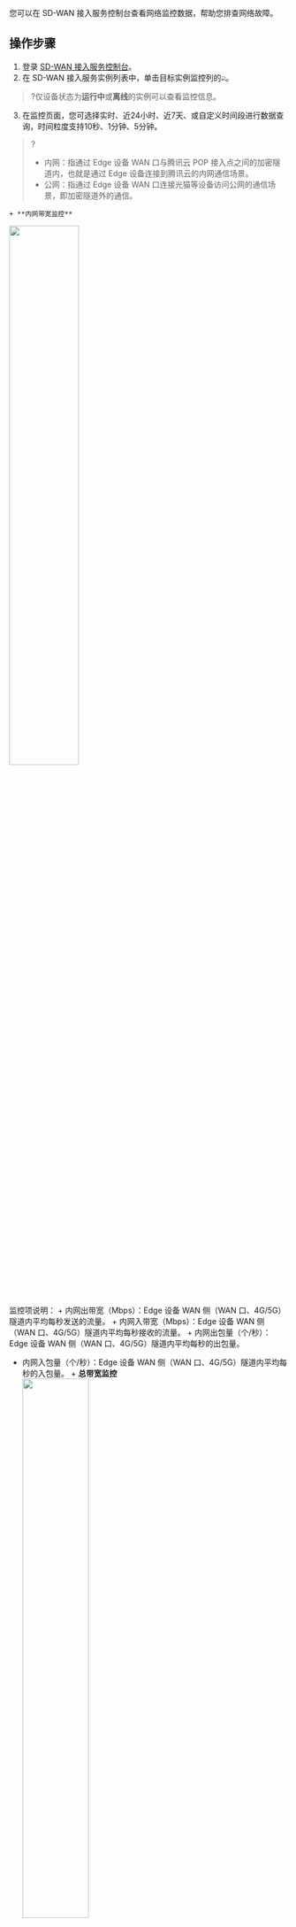 您可以在 SD-WAN 接入服务控制台查看网络监控数据，帮助您排查网络故障。

## 操作步骤
1. 登录 [SD-WAN 接入服务控制台](https://console.cloud.tencent.com/sas/edge)。
2. 在 SD-WAN 接入服务实例列表中，单击目标实例监控列的<img src="https://main.qcloudimg.com/raw/52d8549cc2412c6527f332a3b88be44d.png" style="zoom:50%;margin:0;" />。
>?仅设备状态为**运行中**或**离线**的实例可以查看监控信息。
>
3. 在监控页面，您可选择实时、近24小时、近7天、或自定义时间段进行数据查询，时间粒度支持10秒、1分钟、5分钟。
>?
>+ 内网：指通过 Edge 设备 WAN 口与腾讯云 POP 接入点之间的加密隧道内，也就是通过 Edge 设备连接到腾讯云的内网通信场景。
>+ 公网：指通过 Edge 设备 WAN 口连接光猫等设备访问公网的通信场景，即加密隧道外的通信。
>
  	+ **内网带宽监控**
<img src="https://qcloudimg.tencent-cloud.cn/raw/a9c0da9f617fe46ddddba5b0028eb0ba.png" width="50%" /></br>
		监控项说明：
	 + 内网出带宽（Mbps）：Edge 设备 WAN 侧（WAN 口、4G/5G）隧道内平均每秒发送的流量。
	 + 内网入带宽（Mbps）：Edge 设备 WAN 侧（WAN 口、4G/5G）隧道内平均每秒接收的流量。
	 + 内网出包量（个/秒）：Edge 设备 WAN 侧（WAN 口、4G/5G）隧道内平均每秒的出包量。
   + 内网入包量（个/秒）：Edge 设备 WAN 侧（WAN 口、4G/5G）隧道内平均每秒的入包量。
  	+ **总带宽监控**</br>
<img src="https://qcloudimg.tencent-cloud.cn/raw/526ae2f104f4e1b8dd79bdfcd15381ea.png" width="50%" /></br>
		监控项说明：
	 + 总出带宽（Mbps）：Edge 设备 WAN 侧（WAN口、4G/5G）平均每秒发送的总流量，包含隧道内流量和隧道外流量。
	 + 总入带宽（Mbps）：Edge 设备 WAN 侧（WAN口、4G/5G）平均每秒接收的总流量，包含隧道内流量和隧道外流量。
	 + 总出包量（个/秒）：Edge 设备 WAN 侧（WAN口、4G/5G）平均每秒的总出包量，包含隧道出包量和隧道外出包量。
	 + 总入包量（个/秒）：Edge 设备 WAN 侧（WAN口、4G/5G）平均每秒的总入包量，包含隧道内入包量和隧道外入包量。
  	+ **网络性能**</br>
<img src="https://qcloudimg.tencent-cloud.cn/raw/9bb9dfac7605bd19846316d288280d9d.png" width="50%" /></br>
	 监控项说明：
	 + 内网丢包率（%）：Edge 设备与 POP 接入点之间隧道内的丢包率。
	 + 内网时延（ms）：Edge 设备与 POP 接入点之间隧道内的时延。
	 + 公网丢包率（%）：Edge 设备与 POP 接入点之间隧道外的丢包率。
	 + 公网时延（ms）：Edge 设备与 POP 接入点之间隧道外的时延。

